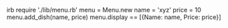 <!-- As a customer
So that I can check if I want to order something
I would like to see a list of dishes with prices -->

irb
require './lib/menu.rb'
menu = Menu.new
name = 'xyz'
price = 10
menu.add_dish(name, price)
menu.display == [{Name: name, Price: price}]
